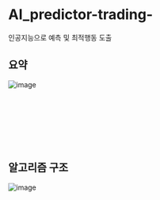 # AI_predictor-trading-
인공지능으로 예측 및 최적행동 도출

## 요약
![image](https://github.com/wjtls/10.AI_predictor-trading-/assets/60399060/6d1c7ae3-f81b-4b4a-b03f-7b492b4042bc)


<br>

<br/><br/><br/><br/>


## 알고리즘 구조
![image](https://github.com/wjtls/10.AI_predictor-trading-/assets/60399060/617dd02e-4db8-4138-aced-a32f53a123c7)



<br>
